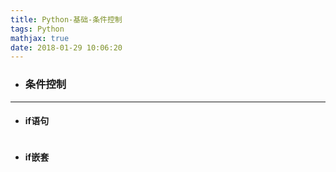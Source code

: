```yaml
---
title: Python-基础-条件控制
tags: Python
mathjax: true
date: 2018-01-29 10:06:20
---
```

- ### 条件控制

---
- #### if语句
~~~

~~~
- #### if嵌套
~~~

~~~

